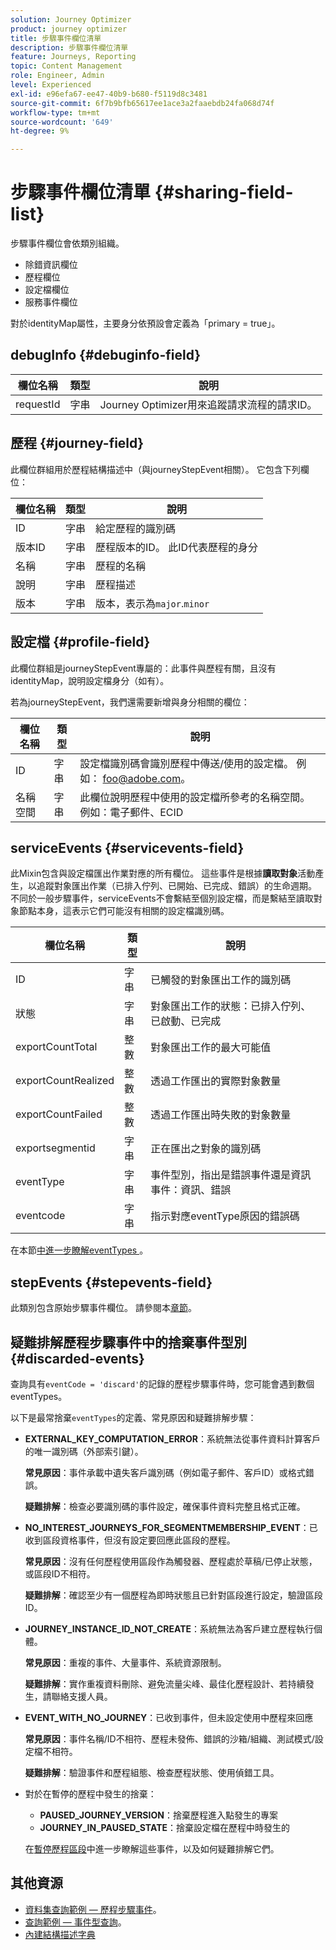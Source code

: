 ```yaml
---
solution: Journey Optimizer
product: journey optimizer
title: 步驟事件欄位清單
description: 步驟事件欄位清單
feature: Journeys, Reporting
topic: Content Management
role: Engineer, Admin
level: Experienced
exl-id: e96efa67-ee47-40b9-b680-f5119d8c3481
source-git-commit: 6f7b9bfb65617ee1ace3a2faaebdb24fa068d74f
workflow-type: tm+mt
source-wordcount: '649'
ht-degree: 9%

---
```


# 步驟事件欄位清單 {#sharing-field-list}

步驟事件欄位會依類別組織。

* 除錯資訊欄位
* 歷程欄位
* 設定檔欄位
* 服務事件欄位

對於identityMap屬性，主要身分依預設會定義為「primary = true」。

## debugInfo {#debuginfo-field}

| 欄位名稱 | 類型 | 說明 |
|---|---|------------|
| requestId | 字串 | Journey Optimizer用來追蹤請求流程的請求ID。 |

## 歷程 {#journey-field}

此欄位群組用於歷程結構描述中（與journeyStepEvent相關）。 它包含下列欄位：

| 欄位名稱 | 類型 | 說明 |
|---|---|------------|
| ID | 字串 | 給定歷程的識別碼 |
| 版本ID | 字串 | 歷程版本的ID。 此ID代表歷程的身分 |
| 名稱 | 字串 | 歷程的名稱 |
| 說明 | 字串 | 歷程描述 |
| 版本 | 字串 | 版本，表示為`major`.`minor` |

## 設定檔 {#profile-field}

此欄位群組是journeyStepEvent專屬的：此事件與歷程有關，且沒有identityMap，說明設定檔身分（如有）。

若為journeyStepEvent，我們還需要新增與身分相關的欄位：

| 欄位名稱 | 類型 | 說明 |
|---|---|------------|
| ID | 字串 | 設定檔識別碼會識別歷程中傳送/使用的設定檔。 例如： foo@adobe.com。 |
| 名稱空間 | 字串 | 此欄位說明歷程中使用的設定檔所參考的名稱空間。 例如：電子郵件、ECID |

## serviceEvents {#servicevents-field}

此Mixin包含與設定檔匯出作業對應的所有欄位。 這些事件是根據&#x200B;**讀取對象**&#x200B;活動產生，以追蹤對象匯出作業（已排入佇列、已開始、已完成、錯誤）的生命週期。 不同於一般步驟事件，serviceEvents不會繫結至個別設定檔，而是繫結至讀取對象節點本身，這表示它們可能沒有相關的設定檔識別碼。

| 欄位名稱 | 類型 | 說明 |
|---|---|------------|
| ID | 字串 | 已觸發的對象匯出工作的識別碼 |
| 狀態 | 字串 | 對象匯出工作的狀態：已排入佇列、已啟動、已完成 |
| exportCountTotal | 整數 | 對象匯出工作的最大可能值 |
| exportCountRealized | 整數 | 透過工作匯出的實際對象數量 |
| exportCountFailed | 整數 | 透過工作匯出時失敗的對象數量 |
| exportsegmentid | 字串 | 正在匯出之對象的識別碼 |
| eventType | 字串 | 事件型別，指出是錯誤事件還是資訊事件：資訊、錯誤 |
| eventcode | 字串 | 指示對應eventType原因的錯誤碼 |

在本節[中進一步瞭解eventTypes &#x200B;](#discarded-events)。

## stepEvents {#stepevents-field}

此類別包含原始步驟事件欄位。 請參閱本[章節](../reports/sharing-legacy-fields.md)。


## 疑難排解歷程步驟事件中的捨棄事件型別  {#discarded-events}

查詢具有`eventCode = 'discard'`的記錄的歷程步驟事件時，您可能會遇到數個eventTypes。

以下是最常捨棄`eventTypes`的定義、常見原因和疑難排解步驟：

* **EXTERNAL_KEY_COMPUTATION_ERROR**：系統無法從事件資料計算客戶的唯一識別碼（外部索引鍵）。

  **常見原因**：事件承載中遺失客戶識別碼（例如電子郵件、客戶ID）或格式錯誤。

  **疑難排解**：檢查必要識別碼的事件設定，確保事件資料完整且格式正確。

* **NO_INTEREST_JOURNEYS_FOR_SEGMENTMEMBERSHIP_EVENT**：已收到區段資格事件，但沒有設定要回應此區段的歷程。

  **常見原因**：沒有任何歷程使用區段作為觸發器、歷程處於草稿/已停止狀態，或區段ID不相符。

  **疑難排解**：確認至少有一個歷程為即時狀態且已針對區段進行設定，驗證區段ID。

* **JOURNEY_INSTANCE_ID_NOT_CREATE**：系統無法為客戶建立歷程執行個體。

  **常見原因**：重複的事件、大量事件、系統資源限制。

  **疑難排解**：實作重複資料刪除、避免流量尖峰、最佳化歷程設計、若持續發生，請聯絡支援人員。

* **EVENT_WITH_NO_JOURNEY**：已收到事件，但未設定使用中歷程來回應

  **常見原因**：事件名稱/ID不相符、歷程未發佈、錯誤的沙箱/組織、測試模式/設定檔不相符。

  **疑難排解**：驗證事件和歷程組態、檢查歷程狀態、使用偵錯工具。

* 對於在暫停的歷程中發生的捨棄：

   * **PAUSED_JOURNEY_VERSION**：捨棄歷程進入點發生的專案
   * **JOURNEY_IN_PAUSED_STATE**：捨棄設定檔在歷程中時發生的

  在[暫停歷程區段](../building-journeys/journey-pause.md#troubleshoot-profile-discards-in-paused-journeys)中進一步瞭解這些事件，以及如何疑難排解它們。

## 其他資源

* [資料集查詢範例 — 歷程步驟事件](../data/datasets-query-examples.md#journey-step-event)。
* [查詢範例 — 事件型查詢](query-examples.md#event-based-queries)。
* [內建結構描述字典](https://experienceleague.adobe.com/tools/ajo-schemas/schema-dictionary.html?lang=zh-Hant)

